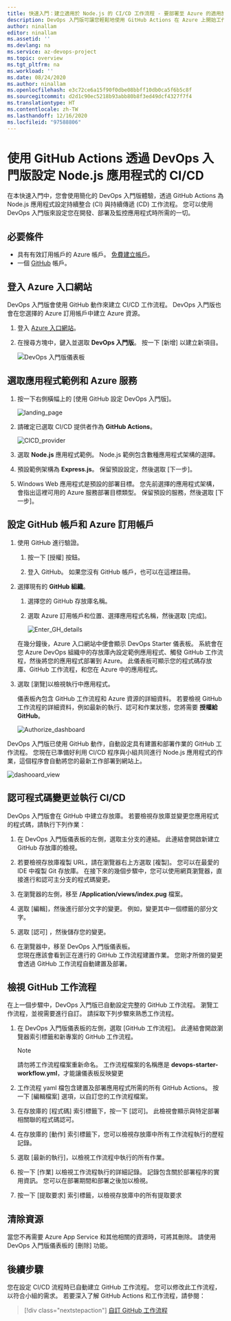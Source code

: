 ```yaml
---
title: 快速入門：建立適用於 Node.js 的 CI/CD 工作流程 - 要部署至 Azure 的適用於 GitHub 的 DevOps 入門版
description: DevOps 入門版可讓您輕鬆地使用 GitHub Actions 在 Azure 上開始工作。
author: ninallam
editor: ninallam
ms.assetid: ''
ms.devlang: na
ms.service: az-devops-project
ms.topic: overview
ms.tgt_pltfrm: na
ms.workload: ''
ms.date: 08/24/2020
ms.author: ninallam
ms.openlocfilehash: e3c72ce6a15f90f0dbe08bbff10db0ca5f6b5c8f
ms.sourcegitcommit: d2d1c90ec5218b93abb80b8f3ed49dcf4327f7f4
ms.translationtype: HT
ms.contentlocale: zh-TW
ms.lasthandoff: 12/16/2020
ms.locfileid: "97588806"
---
```

# <a name="set-up-cicd-for-a-nodejs-app-with-devops-starter-using-github-actions"></a>使用 GitHub Actions 透過 DevOps 入門版設定 Node.js 應用程式的 CI/CD

在本快速入門中，您會使用簡化的 DevOps 入門版體驗，透過 GitHub Actions 為 Node.js 應用程式設定持續整合 (CI) 與持續傳遞 (CD) 工作流程。 您可以使用 DevOps 入門版來設定您在開發、部署及監控應用程式時所需的一切。 

## <a name="prerequisites"></a>必要條件

- 具有有效訂用帳戶的 Azure 帳戶。 [免費建立帳戶](https://azure.microsoft.com/free/?ref=microsoft.com&utm_source=microsoft.com&utm_medium=docs&utm_campaign=visualstudio)。 
- 一個 [GitHub](https://github.com/) 帳戶。

## <a name="sign-in-to-the-azure-portal"></a>登入 Azure 入口網站

DevOps 入門版會使用 GitHub 動作來建立 CI/CD 工作流程。 DevOps 入門版也會在您選擇的 Azure 訂用帳戶中建立 Azure 資源。

1. 登入 [Azure 入口網站](https://portal.azure.com)。

1. 在搜尋方塊中，鍵入並選取 **DevOps 入門版**。 按一下 [新增] 以建立新項目。

    ![DevOps 入門版儀表板](_img/azure-devops-starter-aks/search-devops-starter.png)

## <a name="select-a-sample-application-and-azure-service"></a>選取應用程式範例和 Azure 服務

1. 按一下右側橫幅上的 [使用 GitHub 設定 DevOps 入門版]。

    ![landing_page](_img/azure-devops-project-nodejs/landing-page.png)

1. 請確定已選取 CI/CD 提供者作為 **GitHub Actions**。

    ![CICD_provider](_img/azure-devops-project-nodejs/provider-selection.png)

1. 選取 **Node.js** 應用程式範例。 Node.js 範例包含數種應用程式架構的選擇。

1. 預設範例架構為 **Express.js**。 保留預設設定，然後選取 [下一步]。   

2. Windows Web 應用程式是預設的部署目標。 您先前選擇的應用程式架構，會指出這裡可用的 Azure 服務部署目標類型。 保留預設的服務，然後選取 [下一步]。
 
## <a name="configure-github-account-and-an-azure-subscription"></a>設定 GitHub 帳戶和 Azure 訂用帳戶 

1. 使用 GitHub 進行驗證。

   1. 按一下 [授權] 按鈕。 
   
   1. 登入 GitHub。 如果您沒有 GitHub 帳戶，也可以在這裡註冊。

2. 選擇現有的 **GitHub 組織**。 
   
   1. 選擇您的 GitHub 存放庫名稱。 
   
   1. 選取 Azure 訂用帳戶和位置、選擇應用程式名稱，然後選取 [完成]。
    
       ![Enter_GH_details](_img/azure-devops-project-nodejs/gh-details.png)


    在幾分鐘後，Azure 入口網站中便會顯示 DevOps Starter 儀表板。 系統會在您 Azure DevOps 組織中的存放庫內設定範例應用程式、觸發 GitHub 工作流程，然後將您的應用程式部署到 Azure。 此儀表板可顯示您的程式碼存放庫、GitHub 工作流程，和您在 Azure 中的應用程式。
   
3. 選取 [瀏覽]以檢視執行中應用程式。
    
    儀表板內包含 GitHub 工作流程和 Azure 資源的詳細資料。 若要檢視 GitHub 工作流程的詳細資料，例如最新的執行、認可和作業狀態，您將需要 **授權給 GitHub**。
   
   ![Authorize_dashboard](_img/azure-devops-project-nodejs/authenticate-dashboard.png)

DevOps 入門版已使用 GitHub 動作，自動設定具有建置和部署作業的 GitHub 工作流程。 您現在已準備好利用 CI/CD 程序與小組共同進行 Node.js 應用程式的作業，這個程序會自動將您的最新工作部署到網站上。

   ![dashooard_view](_img/azure-devops-project-nodejs/full-dashboard.png)

## <a name="commit-code-changes-and-execute-cicd"></a>認可程式碼變更並執行 CI/CD

DevOps 入門版會在 GitHub 中建立存放庫。 若要檢視存放庫並變更您應用程式的程式碼，請執行下列作業：

1. 在 DevOps 入門版儀表板的左側，選取主分支的連結。 此連結會開啟新建立 GitHub 存放庫的檢視。

1. 若要檢視存放庫複製 URL，請在瀏覽器右上方選取 [複製]。 您可以在最愛的 IDE 中複製 Git 存放庫。 在接下來的幾個步驟中，您可以使用網頁瀏覽器，直接進行和認可主分支的程式碼變更。

1. 在瀏覽器的左側，移至 **/Application/views/index.pug** 檔案。

1. 選取 [編輯]，然後進行部分文字的變更。
    例如，變更其中一個標籤的部分文字。

1. 選取 [認可]  ，然後儲存您的變更。

1. 在瀏覽器中，移至 DevOps 入門版儀表板。   
您現在應該會看到正在進行的 GitHub 工作流程建置作業。 您剛才所做的變更會透過 GitHub 工作流程自動建置及部署。

## <a name="view-the-github-workflow"></a>檢視 GitHub 工作流程

在上一個步驟中，DevOps 入門版已自動設定完整的 GitHub 工作流程。 瀏覽工作流程，並視需要進行自訂。 請採取下列步驟來熟悉工作流程。

1. 在 DevOps 入門版儀表板的左側，選取 [GitHub 工作流程]。 此連結會開啟瀏覽器索引標籤和新專案的 GitHub 工作流程。
    > [!NOTE]
    > 請勿將工作流程檔案重新命名。 工作流程檔案的名稱應是 **devops-starter-workflow.yml**，才能讓儀表板反映變更

1. 工作流程 yaml 檔包含建置及部署應用程式所需的所有 GitHub Actions。 按一下 [編輯檔案] 選項，以自訂您的工作流程檔案。

1. 在存放庫的 [程式碼] 索引標籤下，按一下 [認可]。 此檢視會顯示與特定部署相關聯的程式碼認可。

1. 在存放庫的 [動作] 索引標籤下，您可以檢視存放庫中所有工作流程執行的歷程記錄。

1. 選取 [最新的執行]，以檢視工作流程中執行的所有作業。

1. 按一下 [作業] 以檢視工作流程執行的詳細記錄。 記錄包含關於部署程序的實用資訊。 您可以在部署期間和部署之後加以檢視。

1. 按一下 [提取要求] 索引標籤，以檢視存放庫中的所有提取要求

## <a name="clean-up-resources"></a>清除資源

當您不再需要 Azure App Service 和其他相關的資源時，可將其刪除。 請使用 DevOps 入門版儀表板的 [刪除] 功能。

## <a name="next-steps"></a>後續步驟

您在設定 CI/CD 流程時已自動建立 GitHub 工作流程。 您可以修改此工作流程，以符合小組的需求。 若要深入了解 GitHub Actions 和工作流程，請參閱：

> [!div class="nextstepaction"]
> [自訂 GitHub 工作流程](https://docs.github.com/actions/configuring-and-managing-workflows/configuring-and-managing-workflow-files-and-runs)
